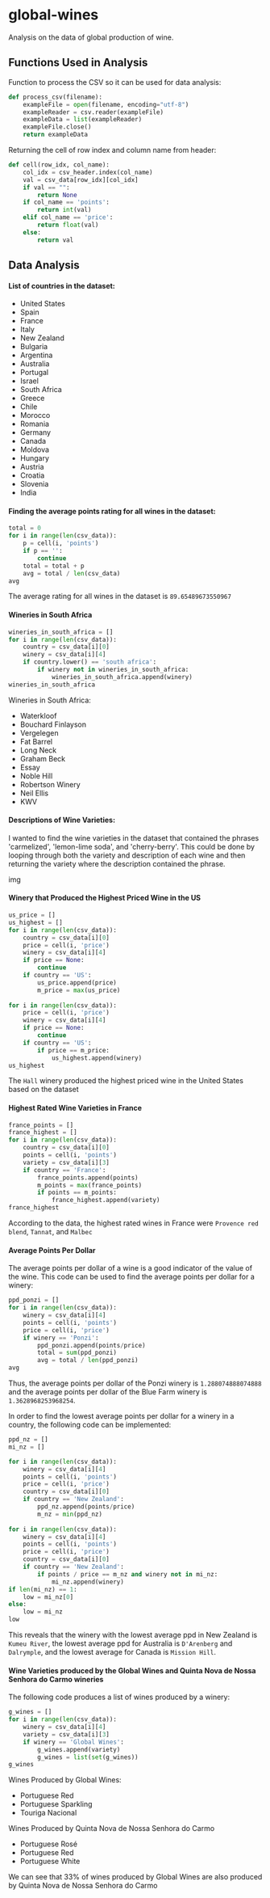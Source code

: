 # global-wines

Analysis on the data of global production of wine.

## Functions Used in Analysis

Function to process the CSV so it can be used for data analysis:

```python
def process_csv(filename):
    exampleFile = open(filename, encoding="utf-8")
    exampleReader = csv.reader(exampleFile)
    exampleData = list(exampleReader)
    exampleFile.close()
    return exampleData
```

Returning the cell of row index and column name from header:

```python
def cell(row_idx, col_name):
    col_idx = csv_header.index(col_name)
    val = csv_data[row_idx][col_idx]
    if val == "":
        return None
    if col_name == 'points':
        return int(val)
    elif col_name == 'price':
        return float(val)
    else:
        return val
 ```

## Data Analysis

#### List of countries in the dataset:

* United States
* Spain
* France
* Italy
* New Zealand
* Bulgaria
* Argentina
* Australia
* Portugal
* Israel
* South Africa
* Greece
* Chile
* Morocco
* Romania
* Germany
* Canada
* Moldova
* Hungary
* Austria
* Croatia
* Slovenia
* India

#### Finding the average points rating for all wines in the dataset:

```python
total = 0
for i in range(len(csv_data)):
    p = cell(i, 'points')
    if p == '':
        continue
    total = total + p
    avg = total / len(csv_data)
avg
```

The average rating for all wines in the dataset is `89.65489673550967`

#### Wineries in South Africa

```python
wineries_in_south_africa = []
for i in range(len(csv_data)):
    country = csv_data[i][0]
    winery = csv_data[i][4]
    if country.lower() == 'south africa':
        if winery not in wineries_in_south_africa:
            wineries_in_south_africa.append(winery)
wineries_in_south_africa
```
Wineries in South Africa:
  * Waterkloof
  * Bouchard Finlayson
  * Vergelegen
  * Fat Barrel
  * Long Neck
  * Graham Beck
  * Essay
  * Noble Hill
  * Robertson Winery
  * Neil Ellis
  * KWV
  
#### Descriptions of Wine Varieties:

I wanted to find the wine varieties in the dataset that contained the phrases 'carmelized', 'lemon-lime soda', and 'cherry-berry'. This could be done by looping through both the variety and description of each wine and then returning the variety where the description contained the phrase. 
  
  img
  
#### Winery that Produced the Highest Priced Wine in the US

```python
us_price = []
us_highest = []
for i in range(len(csv_data)):
    country = csv_data[i][0]
    price = cell(i, 'price')
    winery = csv_data[i][4]
    if price == None:
        continue
    if country == 'US':
        us_price.append(price)
        m_price = max(us_price)
        
for i in range(len(csv_data)):
    price = cell(i, 'price')
    winery = csv_data[i][4]
    if price == None:
        continue
    if country == 'US':
        if price == m_price:
            us_highest.append(winery)
us_highest
```

The `Hall` winery produced the highest priced wine in the United States based on the dataset

#### Highest Rated Wine Varieties in France

```python
france_points = []
france_highest = []
for i in range(len(csv_data)):
    country = csv_data[i][0]
    points = cell(i, 'points')
    variety = csv_data[i][3] 
    if country == 'France':
        france_points.append(points)
        m_points = max(france_points)
        if points == m_points:
            france_highest.append(variety)
france_highest
```
According to the data, the highest rated wines in France were `Provence red blend`, `Tannat`, and `Malbec`

#### Average Points Per Dollar

The average points per dollar of a wine is a good indicator of the value of the wine. 
This code can be used to find the average points per dollar for a winery:

```python
ppd_ponzi = []
for i in range(len(csv_data)):
    winery = csv_data[i][4]
    points = cell(i, 'points')
    price = cell(i, 'price')
    if winery == 'Ponzi':
        ppd_ponzi.append(points/price)
        total = sum(ppd_ponzi)
        avg = total / len(ppd_ponzi)
avg
```

Thus, the average points per dollar of the Ponzi winery is `1.288074888074888` and the average points per dollar of the Blue Farm winery is `1.3628968253968254`.

In order to find the lowest average points per dollar for a winery in a country, the following code can be implemented:

```python
ppd_nz = []
mi_nz = []

for i in range(len(csv_data)):
    winery = csv_data[i][4]
    points = cell(i, 'points')
    price = cell(i, 'price')
    country = csv_data[i][0]
    if country == 'New Zealand':
        ppd_nz.append(points/price) 
        m_nz = min(ppd_nz)
        
for i in range(len(csv_data)):
    winery = csv_data[i][4]
    points = cell(i, 'points')
    price = cell(i, 'price')
    country = csv_data[i][0]
    if country == 'New Zealand':
        if points / price == m_nz and winery not in mi_nz:
            mi_nz.append(winery)
if len(mi_nz) == 1:
    low = mi_nz[0]
else:
    low = mi_nz
low
```

This reveals that the winery with the lowest average ppd in New Zealand is `Kumeu River`, the lowest average ppd for Australia is `D'Arenberg` and `Dalrymple`, and the lowest average for Canada is `Mission Hill`. 

#### Wine Varieties produced by the Global Wines and Quinta Nova de Nossa Senhora do Carmo wineries

The following code produces a list of wines produced by a winery:

```python
g_wines = []
for i in range(len(csv_data)):
    winery = csv_data[i][4]
    variety = csv_data[i][3]
    if winery == 'Global Wines':
        g_wines.append(variety)
        g_wines = list(set(g_wines))
g_wines
```

Wines Produced by Global Wines:
* Portuguese Red
* Portuguese Sparkling
* Touriga Nacional

Wines Produced by Quinta Nova de Nossa Senhora do Carmo
* Portuguese Rosé
* Portuguese Red
* Portuguese White

We can see that 33% of wines produced by Global Wines are also produced by Quinta Nova de Nossa Senhora do Carmo


